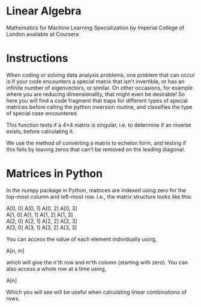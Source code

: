 # Linear Algebra

Mathematics for Machine Learning Specialization by Imperial College of London available at Coursera

# Instructions

When coding or solving data analysis problems, one problem that can  occur is if your code encounters a special matrix that isn't invertible,  or has an infinite number of eigenvectors, or similar. On other  occasions, for example where you are reducing dimensionality, that might  even be desirable!  So here you will find a code fragment that traps  for different types of special matrices before calling the python  inversion routine, and classifies the type of special case encountered.  

This function tests if a 4×4 matrix is singular, i.e. to determine if an inverse exists, before calculating it.

We use the method of converting a matrix to echelon form, and testing if this fails by leaving zeros that can’t be removed on the leading diagonal.

# Matrices in Python

In the numpy package in Python, matrices are indexed using zero for the top-most column and left-most row. I.e., the matrix structure looks like this:

A[0, 0]  A[0, 1]  A[0, 2]  A[0, 3]<br />
A[1, 0]  A[1, 1]  A[1, 2]  A[1, 3]<br />
A[2, 0]  A[2, 1]  A[2, 2]  A[2, 3]<br />
A[3, 0]  A[3, 1]  A[3, 2]  A[3, 3]

You can access the value of each element individually using,

A[n, m]

which will give the n'th row and m'th column (starting with zero). You can also access a whole row at a time using,

A[n]

Which you will see will be useful when calculating linear combinations of rows.
